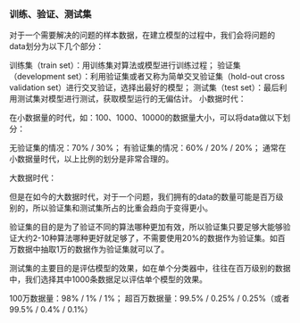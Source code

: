 ### 训练、验证、测试集
对于一个需要解决的问题的样本数据，在建立模型的过程中，我们会将问题的data划分为以下几个部分：

训练集（train set）：用训练集对算法或模型进行训练过程；
验证集（development set）：利用验证集或者又称为简单交叉验证集（hold-out cross validation set）进行交叉验证，选择出最好的模型；
测试集（test set）：最后利用测试集对模型进行测试，获取模型运行的无偏估计。
小数据时代：

在小数据量的时代，如：100、1000、10000的数据量大小，可以将data做以下划分：

无验证集的情况：70% / 30%；
有验证集的情况：60% / 20% / 20%；
通常在小数据量时代，以上比例的划分是非常合理的。

大数据时代：

但是在如今的大数据时代，对于一个问题，我们拥有的data的数量可能是百万级别的，所以验证集和测试集所占的比重会趋向于变得更小。

验证集的目的是为了验证不同的算法哪种更加有效，所以验证集只要足够大能够验证大约2-10种算法哪种更好就足够了，不需要使用20%的数据作为验证集。如百万数据中抽取1万的数据作为验证集就可以了。

测试集的主要目的是评估模型的效果，如在单个分类器中，往往在百万级别的数据中，我们选择其中1000条数据足以评估单个模型的效果。

100万数据量：98% / 1% / 1%；
超百万数据量：99.5% / 0.25% / 0.25%（或者99.5% / 0.4% / 0.1%）
